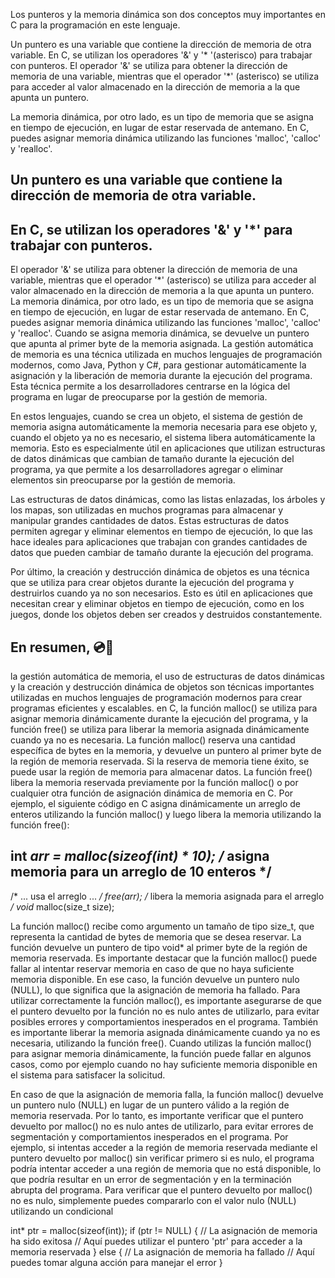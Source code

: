 





Los punteros y la memoria dinámica son dos conceptos muy importantes en C para la programación en este lenguaje.

Un puntero es una variable que contiene la dirección de memoria de otra variable. En C, se utilizan los operadores '&' y '* '(asterisco) para trabajar con punteros. El operador '&' se utiliza para obtener la dirección de memoria de una variable, mientras que el operador '*' (asterisco) se utiliza para acceder al valor almacenado en la dirección de memoria a la que apunta un puntero.

La memoria dinámica, por otro lado, es un tipo de memoria que se asigna en tiempo de ejecución, en lugar de estar reservada de antemano. En C, puedes asignar memoria dinámica utilizando las funciones 'malloc', 'calloc' y 'realloc'.

## Un puntero es una variable que contiene la dirección de memoria de otra variable. 
## En C, se utilizan los operadores '&' y '*' para trabajar con punteros.

 El operador '&' se utiliza para obtener la dirección de memoria de una variable, mientras que el operador '*' (asterisco) se utiliza para acceder al valor almacenado en la dirección de memoria a la que apunta un puntero.
La memoria dinámica, por otro lado, es un tipo de memoria que se asigna en tiempo de ejecución, en lugar de estar reservada de antemano.
 En C, puedes asignar memoria dinámica utilizando las funciones 'malloc', 'calloc' y 'realloc'. Cuando se asigna memoria dinámica, 
se devuelve un puntero que apunta al primer byte de la memoria asignada.
La gestión automática de memoria es una técnica utilizada en muchos lenguajes de programación modernos, como Java, Python y C#, para gestionar automáticamente la asignación y la liberación de memoria durante la ejecución del programa. Esta técnica permite a los desarrolladores centrarse en la lógica del programa en lugar de preocuparse por la gestión de memoria.

En estos lenguajes, cuando se crea un objeto, el sistema de gestión de memoria asigna automáticamente la memoria necesaria para ese objeto y, cuando el objeto ya no es necesario, el sistema libera automáticamente la memoria. Esto es especialmente útil en aplicaciones que utilizan estructuras de datos dinámicas que cambian de tamaño durante la ejecución del programa, ya que permite a los desarrolladores agregar o eliminar elementos sin preocuparse por la gestión de memoria.

Las estructuras de datos dinámicas, como las listas enlazadas, los árboles y los mapas, son utilizadas en muchos programas para almacenar y manipular grandes cantidades de datos. Estas estructuras de datos permiten agregar y eliminar elementos en tiempo de ejecución, lo que las hace ideales para aplicaciones que trabajan con grandes cantidades de datos que pueden cambiar de tamaño durante la ejecución del programa.

Por último, la creación y destrucción dinámica de objetos es una técnica que se utiliza para crear objetos durante la ejecución del programa y destruirlos cuando ya no son necesarios. Esto es útil en aplicaciones que necesitan crear y eliminar objetos en tiempo de ejecución, como en los juegos, donde los objetos deben ser creados y destruidos constantemente.

## En resumen, 💿💫
la gestión automática de memoria, el uso de estructuras de datos dinámicas y la creación y destrucción dinámica de objetos son técnicas importantes utilizadas en muchos lenguajes de programación modernos para crear programas eficientes y escalables.
en C, la función malloc() se utiliza para asignar memoria dinámicamente durante la ejecución del programa, y la función free() se utiliza para liberar la memoria asignada dinámicamente cuando ya no es necesaria.
La función malloc() reserva una cantidad específica de bytes en la memoria, y devuelve un puntero al primer byte de la región de memoria reservada. Si la reserva de memoria tiene éxito, se puede usar la región de memoria para almacenar datos. La función free() libera la memoria reservada previamente por la función malloc() o por cualquier otra función de asignación dinámica de memoria en C.
Por ejemplo, el siguiente código en C asigna dinámicamente un arreglo de enteros utilizando la función malloc() y luego libera la memoria utilizando la función free():


## int *arr = malloc(sizeof(int) * 10);  /* asigna memoria para un arreglo de 10 enteros */ 
/* ... usa el arreglo ... */
free(arr);  /* libera la memoria asignada para el arreglo */
void* malloc(size_t size); 

La función malloc() recibe como argumento un tamaño de tipo size_t, que representa la cantidad de bytes de memoria que se desea reservar. La función devuelve un puntero de tipo void* al primer byte de la región de memoria reservada.
Es importante destacar que la función malloc() puede fallar al intentar reservar memoria en caso de que no haya suficiente memoria disponible. En ese caso, la función devuelve un puntero nulo (NULL), lo que significa que la asignación de memoria ha fallado. Para utilizar correctamente la función malloc(), es importante asegurarse de que el puntero devuelto por la función no es nulo antes de utilizarlo, para evitar posibles errores y comportamientos inesperados en el programa. También es importante liberar la memoria asignada dinámicamente cuando ya no es necesaria, utilizando la función free().
Cuando utilizas la función malloc() para asignar memoria dinámicamente, la función puede fallar en algunos casos, como por ejemplo cuando no hay suficiente memoria disponible en el sistema para satisfacer la solicitud.

En caso de que la asignación de memoria falla, la función malloc() devuelve un puntero nulo (NULL) en lugar de un puntero válido a la región de memoria reservada. Por lo tanto, es importante verificar que el puntero devuelto por malloc() no es nulo antes de utilizarlo, para evitar errores de segmentación y comportamientos inesperados en el programa.
Por ejemplo, si intentas acceder a la región de memoria reservada mediante el puntero devuelto por malloc() sin verificar primero si es nulo, el programa podría intentar acceder a una región de memoria que no está disponible, lo que podría resultar en un error de segmentación y en la terminación abrupta del programa. Para verificar que el puntero devuelto por malloc() no es nulo, simplemente puedes compararlo con el valor nulo (NULL) utilizando un condicional

int* ptr = malloc(sizeof(int));
if (ptr != NULL) {  // La asignación de memoria ha sido exitosa
 // Aquí puedes utilizar el puntero 'ptr' para acceder a la memoria reservada
} else {    // La asignación de memoria ha fallado
// Aquí puedes tomar alguna acción para manejar el error
}
